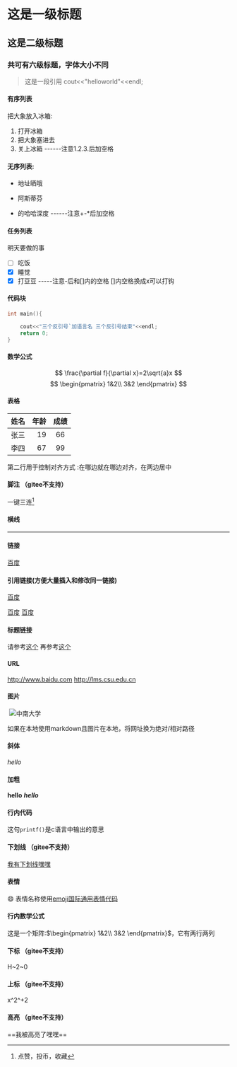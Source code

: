 # 这是一级标题
## 这是二级标题
### 共可有六级标题，字体大小不同
>这是一段引用
>cout<<"helloworld"<<endl;

#### 有序列表
把大象放入冰箱:
1. 打开冰箱
2. 把大象塞进去
3. 关上冰箱    ------注意1.2.3.后加空格

#### 无序列表:
* 地址晒哦
- 阿斯蒂芬
+ 的哈哈深度 ------注意+-*后加空格


#### 任务列表
明天要做的事
- [ ] 吃饭 
- [x] 睡觉
- [x] 打豆豆  -----注意-后和[]内的空格 []内空格换成x可以打钩
  
#### 代码块
```c++
int main(){

    cout<<"三个反引号`加语言名 三个反引号结束"<<endl;
    return 0;
}
```

#### 数学公式
$$ 
\frac{\partial f}{\partial x}=2\sqrt{a}x
$$ 
$$
\begin{pmatrix} 1&2\\ 3&2 \end{pmatrix}
$$


#### 表格
|姓名|年龄|成绩|
|:-|-:|:-:|
|张三|19|66|
|李四|67|99|

第二行用于控制对齐方式 :在哪边就在哪边对齐，在两边居中

#### 脚注 （gitee不支持）
一键三连[^三连]


#### 横线
---

#### 链接
[百度](baidu.com "一个搜索引擎")

#### 引用链接(方便大量插入和修改同一链接)
[百度][id1]

[id1]:baidu.com "一个搜索引擎"

[百度][id1]
[百度][id1]

#### 标题链接
请参考[这个](#这是一级标题)
再参考[这个](#数学公式)

#### URL
http://www.baidu.com
http://lms.csu.edu.cn

#### 图片
&nbsp;![中南大学](https://tse2-mm.cn.bing.net/th/id/OIP-C.CuE1wsPEZQVMx7iHpZeAowHaE8?w=252&h=180&c=7&r=0&o=5&dpr=1.3&pid=1.7 "图片来源 昵图网")

如果在本地使用markdown且图片在本地，将网址换为绝对/相对路径

#### 斜体
*hello*

#### 加粗
**hello**
***hello***

#### 行内代码
这句`printf()`是c语言中输出的意思

#### 下划线 （gitee不支持）
<u>我有下划线嘿嘿</u>

#### 表情
:smile:
表情名称使用[emoji国际通用表情代码](https://unicode.org/emoji/charts/emoji-list.html "emoji国际通用表情代码")


#### 行内数学公式 
这是一个矩阵:$\begin{pmatrix} 1&2\\ 3&2 \end{pmatrix}$，它有两行两列


#### 下标 （gitee不支持）
H~2~0

#### 上标 （gitee不支持）
x^2^+2

#### 高亮 （gitee不支持）
==我被高亮了嘿嘿==



[^三连]:点赞，投币，收藏